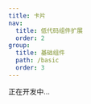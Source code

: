 ```yaml
---
title: 卡片
nav:
  title: 低代码组件扩展
  order: 2
group:
  title: 基础组件
  path: /basic
  order: 3
---
```


正在开发中...
